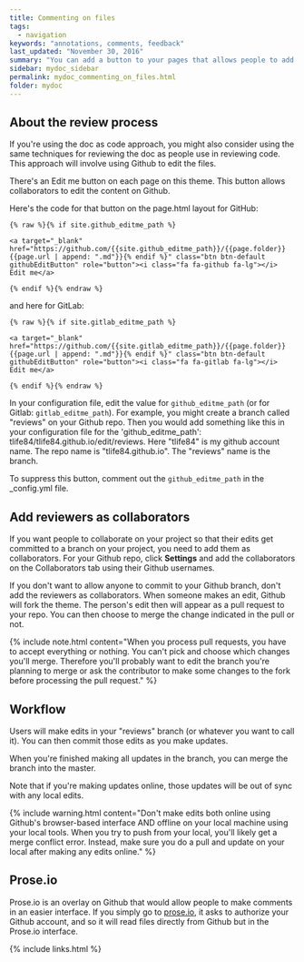 ```yaml
---
title: Commenting on files
tags:
  - navigation
keywords: "annotations, comments, feedback"
last_updated: "November 30, 2016"
summary: "You can add a button to your pages that allows people to add comments."
sidebar: mydoc_sidebar
permalink: mydoc_commenting_on_files.html
folder: mydoc
---
```


## About the review process

If you're using the doc as code approach, you might also consider using the same techniques for reviewing the doc as people use in reviewing code. This approach will involve using Github to edit the files.

There's an Edit me button on each page on this theme. This button allows collaborators to edit the content on Github.

Here's the code for that button on the page.html layout for GitHub:


```
{% raw %}{% if site.github_editme_path %}

<a target="_blank" href="https://github.com/{{site.github_editme_path}}/{{page.folder}}{{page.url | append: ".md"}}{% endif %}" class="btn btn-default githubEditButton" role="button"><i class="fa fa-github fa-lg"></i> Edit me</a>

{% endif %}{% endraw %}
```

and here for GitLab:


```
{% raw %}{% if site.gitlab_editme_path %}

<a target="_blank" href="https://github.com/{{site.gitlab_editme_path}}/{{page.folder}}{{page.url | append: ".md"}}{% endif %}" class="btn btn-default githubEditButton" role="button"><i class="fa fa-gitlab fa-lg"></i> Edit me</a>

{% endif %}{% endraw %}
```

In your configuration file, edit the value for `github_editme_path` (or for Gitlab: `gitlab_editme_path`). For example, you might create a branch called "reviews" on your Github repo. Then you would add something like this in your configuration file for the 'github_editme_path': tlife84/tlife84.github.io/edit/reviews. Here "tlife84" is my github account name. The repo name is "tlife84.github.io". The "reviews" name is the branch.

To suppress this button, comment out the `github_editme_path` in the \_config.yml file.

## Add reviewers as collaborators

If you want people to collaborate on your project so that their edits get committed to a branch on your project, you need to add them as collaborators. For your Github repo, click **Settings** and add the collaborators on the Collaborators tab using their Github usernames.

If you don't want to allow anyone to commit to your Github branch, don't add the reviewers as collaborators. When someone makes an edit, Github will fork the theme. The person's edit then will appear as a pull request to your repo. You can then choose to merge the change indicated in the pull or not.

{% include note.html content="When you process pull requests, you have to accept everything or nothing. You can't pick and choose which changes you'll merge. Therefore you'll probably want to edit the branch you're planning to merge or ask the contributor to make some changes to the fork before processing the pull request." %}


## Workflow

Users will make edits in your "reviews" branch (or whatever you want to call it). You can then commit those edits as you make updates.

When you're finished making all updates in the branch, you can merge the branch into the master.

Note that if you're making updates online, those updates will be out of sync with any local edits.

{% include warning.html content="Don't make edits both online using Github's browser-based interface AND offline on your local machine using your local tools. When you try to push from your local, you'll likely get a merge conflict error. Instead, make sure you do a pull and update on your local after making any edits online." %}

## Prose.io

 Prose.io is an overlay on Github that would allow people to make comments in an easier interface. If you simply go to [prose.io](http://prose.io), it asks to authorize your Github account, and so it will read files directly from Github but in the Prose.io interface.

 {% include links.html %}
